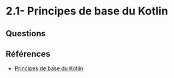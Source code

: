 # 2.1- Principes de base du Kotlin

## Questions

## Références 

- [Principes de base du Kotlin](https://developer.android.com/courses/pathways/android-basics-compose-unit-2-pathway-1?hl=fr)